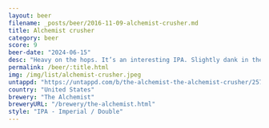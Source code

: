 ```yaml
---
layout: beer
filename: _posts/beer/2016-11-09-alchemist-crusher.md
title: Alchemist crusher
category: beer
score: 9
beer-date: "2024-06-15"
desc: "Heavy on the hops. It’s an interesting IPA. Slightly dank in the aroma with a rich maltyness. Sweet and delicious. Really nails the American IPA profile"
permalink: /beer/:title.html
img: /img/list/alchemist-crusher.jpeg
untappd: "https://untappd.com/b/the-alchemist-the-alchemist-crusher/25785"
country: "United States"
brewery: "The Alchemist"
breweryURL: "/brewery/the-alchemist.html"
style: "IPA - Imperial / Double"
---
```

